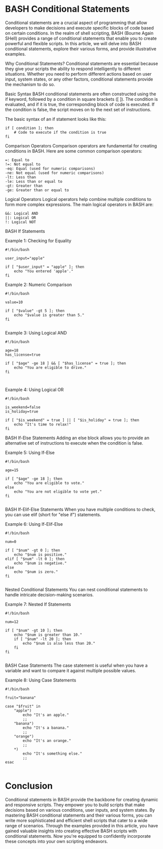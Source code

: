 # BASH Conditional Statements

Conditional statements are a crucial aspect of programming that allow developers to make decisions and execute specific blocks of code based on certain conditions. In the realm of shell scripting, BASH (Bourne Again SHell) provides a range of conditional statements that enable you to create powerful and flexible scripts. In this article, we will delve into BASH conditional statements, explore their various forms, and provide illustrative examples.

Why Conditional Statements?
Conditional statements are essential because they give your scripts the ability to respond intelligently to different situations. Whether you need to perform different actions based on user input, system states, or any other factors, conditional statements provide the mechanism to do so.

Basic Syntax
BASH conditional statements are often constructed using the if keyword, followed by a condition in square brackets ([ ]). The condition is evaluated, and if it is true, the corresponding block of code is executed. If the condition is false, the script moves on to the next set of instructions.

The basic syntax of an if statement looks like this:

```
if [ condition ]; then
    # Code to execute if the condition is true
fi

```

Comparison Operators
Comparison operators are fundamental for creating conditions in BASH. Here are some common comparison operators:
```
=: Equal to
!=: Not equal to
-eq: Equal (used for numeric comparisons)
-ne: Not equal (used for numeric comparisons)
-lt: Less than
-le: Less than or equal to
-gt: Greater than
-ge: Greater than or equal to

```
Logical Operators
Logical operators help combine multiple conditions to form more complex expressions. The main logical operators in BASH are:
```
&&: Logical AND
||: Logical OR
!: Logical NOT

```

BASH If Statements

Example 1: Checking for Equality

```
#!/bin/bash

user_input="apple"

if [ "$user_input" = "apple" ]; then
    echo "You entered 'apple'."
fi

```
Example 2: Numeric Comparison

```
#!/bin/bash

value=10

if [ "$value" -gt 5 ]; then
    echo "$value is greater than 5."
fi


```
Example 3: Using Logical AND

```
#!/bin/bash

age=18
has_license=true

if [ "$age" -ge 18 ] && [ "$has_license" = true ]; then
    echo "You are eligible to drive."
fi



```

Example 4: Using Logical OR

```
#!/bin/bash

is_weekend=false
is_holiday=true

if [ "$is_weekend" = true ] || [ "$is_holiday" = true ]; then
    echo "It's time to relax!"
fi

```

BASH If-Else Statements
Adding an else block allows you to provide an alternative set of instructions to execute when the condition is false.

Example 5: Using If-Else

```
#!/bin/bash

age=15

if [ "$age" -ge 18 ]; then
    echo "You are eligible to vote."
else
    echo "You are not eligible to vote yet."
fi


```

BASH If-Elif-Else Statements
When you have multiple conditions to check, you can use elif (short for "else if") statements.

Example 6: Using If-Elif-Else

```
#!/bin/bash

num=0

if [ "$num" -gt 0 ]; then
    echo "$num is positive."
elif [ "$num" -lt 0 ]; then
    echo "$num is negative."
else
    echo "$num is zero."
fi


```
Nested Conditional Statements
You can nest conditional statements to handle intricate decision-making scenarios.

Example 7: Nested If Statements

```
#!/bin/bash

num=12

if [ "$num" -gt 10 ]; then
    echo "$num is greater than 10."
    if [ "$num" -lt 20 ]; then
        echo "$num is also less than 20."
    fi
fi


```
BASH Case Statements
The case statement is useful when you have a variable and want to compare it against multiple possible values.

Example 8: Using Case Statements

```
#!/bin/bash

fruit="banana"

case "$fruit" in
    "apple")
        echo "It's an apple."
        ;;
    "banana")
        echo "It's a banana."
        ;;
    "orange")
        echo "It's an orange."
        ;;
    *)
        echo "It's something else."
        ;;
esac


```

# Conclusion

Conditional statements in BASH provide the backbone for creating dynamic and responsive scripts. They empower you to build scripts that make decisions based on various conditions, user inputs, and system states. By mastering BASH conditional statements and their various forms, you can write more sophisticated and efficient shell scripts that cater to a wide range of scenarios. Through the examples provided in this article, you have gained valuable insights into creating effective BASH scripts with conditional statements. Now you're equipped to confidently incorporate these concepts into your own scripting endeavors.